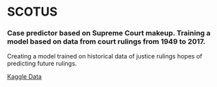 # SCOTUS

### Case predictor based on Supreme Court makeup. Training a model based on data from court rulings from 1949 to 2017. 

Creating a model trained on historical data of justice rulings hopes of predicting future rulings.  

[Kaggle Data](https://www.kaggle.com/gqfiddler/scotus-opinions#all_opinions.csv)
